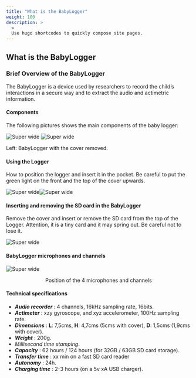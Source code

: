 ```yaml
---
title: "What is the BabyLogger"
weight: 100
description: >
  >
  Use hugo shortcodes to quickly compose site pages.
---
```


## What is the BabyLogger


### Brief Overview of the BabyLogger

The BabyLogger is a device used by researchers to record the child’s interactions in a secure way and to extract the audio and actimetric information.



#### Components
The following pictures shows the main components of the baby logger:

![Super wide](../../../images/2.png)
![Super wide](../../../images/33.png)

<div class="section-divider"></div>

Left: BabyLogger with the cover removed.
#### Using the Logger
How to position the logger and insert it in the pocket. Be careful to put the green light on the front and the top of the cover upwards.

![Super wide](../../../images/4.png)![Super wide](../../../images/5.png)


#### Inserting and removing the SD card in the BabyLogger
Remove the cover and insert or remove the SD card from the top of the Logger. Attention, it is a tiny card and it may spring out. Be careful not to lose it.

![Super wide](../../../images/6.png)

#### BabyLogger microphones and channels
![Super wide](../../../images/7.png)

<center> Position of the 4 microphones and channels </center>

#### Technical specifications

- <i><b>Audio recorder</b></i> : 4 channels, 16kHz sampling rate, 16bits.
- <i><b>Actimeter</b></i> : xzy gyroscope, and xyz accelerometer, 100Hz sampling rate.
- <i><b>Dimensions</b></i> : **L**: 7,5cms, **H**: 4,7cms (5cms with cover), **D**: 1,5cms (1,9cms with cover).
- <i><b>Weight</b></i> : 200g.
- <i>Millisecond time stamping</i>.
- <i><b>Capacity</b></i> : 62 hours / 124 hours (for 32GB / 63GB SD card storage).
- <i><b>Transfer time</b></i> : xx min on a fast SD card reader
- <i><b>Autonomy</b></i> : 24h.
- <i><b>Charging time</b></i> : 2-3 hours (on a 5v xA USB charger).